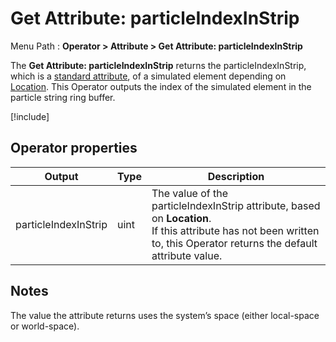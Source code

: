 # Get Attribute: particleIndexInStrip

Menu Path : **Operator > Attribute > Get Attribute: particleIndexInStrip**

The **Get Attribute: particleIndexInStrip** returns the particleIndexInStrip, which is a [standard attribute](Reference-Attributes.md), of a simulated element depending on [Location](Attributes.md#attribute-locations). This Operator outputs the index of the simulated element in the particle string ring buffer.

[!include[](Snippets/Operator-GetAttributeOperatorSettings.md)]

## Operator properties

| **Output**           | **Type** | **Description**                                              |
| -------------------- | -------- | ------------------------------------------------------------ |
| particleIndexInStrip | uint     | The value of the particleIndexInStrip attribute, based on **Location**.<br/>If this attribute has not been written to, this Operator returns the default attribute value. |

## Notes

The value the attribute returns uses the system’s space (either local-space or world-space).
